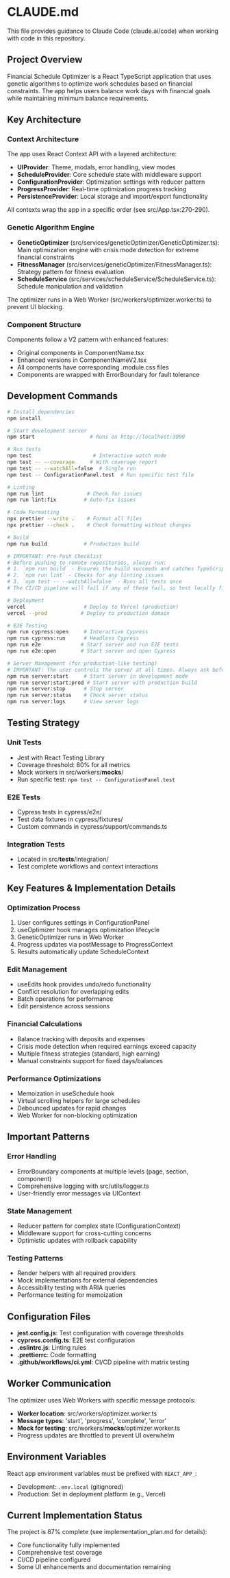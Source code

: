 # CLAUDE.md

This file provides guidance to Claude Code (claude.ai/code) when working with code in this repository.

## Project Overview

Financial Schedule Optimizer is a React TypeScript application that uses genetic algorithms to optimize work schedules based on financial constraints. The app helps users balance work days with financial goals while maintaining minimum balance requirements.

## Key Architecture

### Context Architecture
The app uses React Context API with a layered architecture:
- **UIProvider**: Theme, modals, error handling, view modes
- **ScheduleProvider**: Core schedule state with middleware support
- **ConfigurationProvider**: Optimization settings with reducer pattern
- **ProgressProvider**: Real-time optimization progress tracking
- **PersistenceProvider**: Local storage and import/export functionality

All contexts wrap the app in a specific order (see src/App.tsx:270-290).

### Genetic Algorithm Engine
- **GeneticOptimizer** (src/services/geneticOptimizer/GeneticOptimizer.ts): Main optimization engine with crisis mode detection for extreme financial constraints
- **FitnessManager** (src/services/geneticOptimizer/FitnessManager.ts): Strategy pattern for fitness evaluation
- **ScheduleService** (src/services/scheduleService/ScheduleService.ts): Schedule manipulation and validation

The optimizer runs in a Web Worker (src/workers/optimizer.worker.ts) to prevent UI blocking.

### Component Structure
Components follow a V2 pattern with enhanced features:
- Original components in ComponentName.tsx
- Enhanced versions in ComponentNameV2.tsx
- All components have corresponding .module.css files
- Components are wrapped with ErrorBoundary for fault tolerance

## Development Commands

```bash
# Install dependencies
npm install

# Start development server
npm start                  # Runs on http://localhost:3000

# Run tests
npm test                    # Interactive watch mode
npm test -- --coverage     # With coverage report
npm test -- --watchAll=false  # Single run
npm test -- ConfigurationPanel.test  # Run specific test file

# Linting
npm run lint              # Check for issues
npm run lint:fix         # Auto-fix issues

# Code Formatting
npx prettier --write .    # Format all files
npx prettier --check .    # Check formatting without changes

# Build
npm run build            # Production build

# IMPORTANT: Pre-Push Checklist
# Before pushing to remote repositories, always run:
# 1. `npm run build` - Ensures the build succeeds and catches TypeScript/ESLint errors
# 2. `npm run lint` - Checks for any linting issues
# 3. `npm test -- --watchAll=false` - Runs all tests once
# The CI/CD pipeline will fail if any of these fail, so test locally first!

# Deployment
vercel                   # Deploy to Vercel (production)
vercel --prod           # Deploy to production domain

# E2E Testing
npm run cypress:open     # Interactive Cypress
npm run cypress:run      # Headless Cypress
npm run e2e             # Start server and run E2E tests
npm run e2e:open        # Start server and open Cypress

# Server Management (for production-like testing)
# IMPORTANT: The user controls the server at all times. Always ask before starting/restarting the server.
npm run server:start     # Start server in development mode
npm run server:start:prod # Start server with production build
npm run server:stop      # Stop server
npm run server:status    # Check server status
npm run server:logs      # View server logs
```

## Testing Strategy

### Unit Tests
- Jest with React Testing Library
- Coverage threshold: 80% for all metrics
- Mock workers in src/workers/__mocks__/
- Run specific test: `npm test -- ConfigurationPanel.test`

### E2E Tests
- Cypress tests in cypress/e2e/
- Test data fixtures in cypress/fixtures/
- Custom commands in cypress/support/commands.ts

### Integration Tests
- Located in src/__tests__/integration/
- Test complete workflows and context interactions

## Key Features & Implementation Details

### Optimization Process
1. User configures settings in ConfigurationPanel
2. useOptimizer hook manages optimization lifecycle
3. GeneticOptimizer runs in Web Worker
4. Progress updates via postMessage to ProgressContext
5. Results automatically update ScheduleContext

### Edit Management
- useEdits hook provides undo/redo functionality
- Conflict resolution for overlapping edits
- Batch operations for performance
- Edit persistence across sessions

### Financial Calculations
- Balance tracking with deposits and expenses
- Crisis mode detection when required earnings exceed capacity
- Multiple fitness strategies (standard, high earning)
- Manual constraints support for fixed days/balances

### Performance Optimizations
- Memoization in useSchedule hook
- Virtual scrolling helpers for large schedules
- Debounced updates for rapid changes
- Web Worker for non-blocking optimization

## Important Patterns

### Error Handling
- ErrorBoundary components at multiple levels (page, section, component)
- Comprehensive logging with src/utils/logger.ts
- User-friendly error messages via UIContext

### State Management
- Reducer pattern for complex state (ConfigurationContext)
- Middleware support for cross-cutting concerns
- Optimistic updates with rollback capability

### Testing Patterns
- Render helpers with all required providers
- Mock implementations for external dependencies
- Accessibility testing with ARIA queries
- Performance testing for memoization

## Configuration Files

- **jest.config.js**: Test configuration with coverage thresholds
- **cypress.config.ts**: E2E test configuration
- **.eslintrc.js**: Linting rules
- **.prettierrc**: Code formatting
- **.github/workflows/ci.yml**: CI/CD pipeline with matrix testing

## Worker Communication

The optimizer uses Web Workers with specific message protocols:
- **Worker location**: src/workers/optimizer.worker.ts
- **Message types**: 'start', 'progress', 'complete', 'error'
- **Mock for testing**: src/workers/__mocks__/optimizer.worker.ts
- Progress updates are throttled to prevent UI overwhelm

## Environment Variables

React app environment variables must be prefixed with `REACT_APP_`:
- Development: `.env.local` (gitignored)
- Production: Set in deployment platform (e.g., Vercel)

## Current Implementation Status

The project is 87% complete (see implementation_plan.md for details):
- Core functionality fully implemented
- Comprehensive test coverage
- CI/CD pipeline configured
- Some UI enhancements and documentation remaining